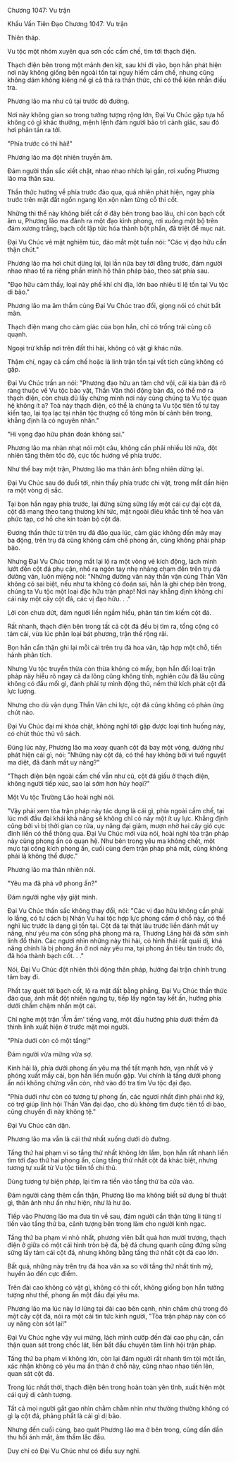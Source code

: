 




Chương 1047: Vu trận


Khấu Vấn Tiên Đạo Chương 1047: Vu trận

Thiên tháp.

Vu tộc một nhóm xuyên qua sơn cốc cấm chế, tìm tới thạch điện.

Thạch điện bên trong một mảnh đen kịt, sau khi đi vào, bọn hắn phát hiện nơi này không giống bên ngoài tồn tại nguy hiểm cấm chế, nhưng cũng không dám không kiêng nể gì cả thả ra thần thức, chỉ có thể kiên nhẫn điều tra.

Phương lão ma như cũ tại trước dò đường.

Nơi này không gian so trong tưởng tượng rộng lớn, Đại Vu Chúc gặp tựa hồ không có gì khác thường, mệnh lệnh đám người bảo trì cảnh giác, sau đó hơi phân tán ra tới.

"Phía trước có thi hài!"

Phương lão ma đột nhiên truyền âm.

Đám người thần sắc xiết chặt, nhao nhao nhích lại gần, rơi xuống Phương lão ma thân sau.

Thần thức hướng về phía trước đảo qua, quả nhiên phát hiện, ngay phía trước trên mặt đất ngổn ngang lộn xộn nằm từng cỗ thi cốt.

Những thi thể này không biết cất ở đây bên trong bao lâu, chỉ còn bạch cốt âm u, Phương lão ma đánh ra một đạo kình phong, rơi xuống một bộ trên đám xương trắng, bạch cốt lập tức hóa thành bột phấn, đã triệt để mục nát.

Đại Vu Chúc vẻ mặt nghiêm túc, đảo mắt một tuần nói: "Các vị đạo hữu cẩn thận chút."

Phương lão ma hơi chút dừng lại, lại lần nữa bay tới đằng trước, đám người nhao nhao tế ra riêng phần mình hộ thân pháp bảo, theo sát phía sau.

"Đạo hữu cảm thấy, loại này phế khí chi địa, lớn bao nhiêu tỉ lệ tồn tại Vu tộc di bảo."

Phương lão ma âm thầm cùng Đại Vu Chúc trao đổi, giọng nói có chút bất mãn.

Thạch điện mang cho cảm giác của bọn hắn, chỉ có trống trải cùng cô quạnh.

Ngoại trừ khắp nơi trên đất thi hài, không có vật gì khác nữa.

Thậm chí, ngay cả cấm chế hoặc là linh trận tồn tại vết tích cũng không có gặp.

Đại Vu Chúc trấn an nói: "Phương đạo hữu an tâm chớ vội, cái kia bàn đá rõ ràng thuộc về Vu tộc bảo vật, Thần Văn thôi động bàn đá, có thể mở ra thạch điện, còn chưa đủ lấy chứng minh nơi này cùng chúng ta Vu tộc quan hệ không ít a? Toà này thạch điện, có thể là chúng ta Vu tộc tiên tổ tự tay kiến tạo, lại tọa lạc tại nhân tộc thượng cổ tông môn bí cảnh bên trong, khẳng định là có nguyên nhân."

"Hi vọng đạo hữu phán đoán không sai."

Phương lão ma nhàn nhạt nói một câu, không cần phải nhiều lời nữa, đột nhiên tăng thêm tốc độ, cực tốc hướng về phía trước.

Như thế bay một trận, Phương lão ma thân ảnh bỗng nhiên dừng lại.

Đại Vu Chúc sau đó đuổi tới, nhìn thấy phía trước chi vật, trong mắt dần hiện ra một vòng dị sắc.

Tại bọn hắn ngay phía trước, lại đứng sừng sững lấy một cái cự đại cột đá, cột đá mang theo tang thương khí tức, mặt ngoài điêu khắc tinh tế hoa văn phức tạp, cơ hồ che kín toàn bộ cột đá.

Đương thần thức từ trên trụ đá đảo qua lúc, cảm giác không đến mảy may ba động, trên trụ đá cũng không cấm chế phong ấn, cũng không phải pháp bảo.

Nhưng Đại Vu Chúc trong mắt lại lộ ra một vòng vẻ kích động, lách mình lướt đến cột đá phụ cận, nhô ra ngón tay nhẹ nhàng chạm đến trên trụ đá đường vân, luôn miệng nói: "Những đường vân này thần vận cùng Thần Văn không có sai biệt, nếu như ta không có đoán sai, hẳn là ghi chép bên trong, chúng ta Vu tộc một loại đặc hữu trận pháp! Nơi này khẳng định không chỉ cái này một cây cột đá, các vị đạo hữu. . ."

Lời còn chưa dứt, đám người liền ngầm hiểu, phân tán tìm kiếm cột đá.

Rất nhanh, thạch điện bên trong tất cả cột đá đều bị tìm ra, tổng cộng có tám cái, vừa lúc phân loại bát phương, trận thế rộng rãi.

Bọn hắn cẩn thận ghi lại mỗi cái trên trụ đá hoa văn, tập hợp một chỗ, tiến hành phân tích.

Nhưng Vu tộc truyền thừa còn thừa không có mấy, bọn hắn đối loại trận pháp này hiểu rõ ngay cả da lông cũng không tính, nghiên cứu đã lâu cũng không có đầu mối gì, đành phải tự mình động thủ, nếm thử kích phát cột đá lực lượng.

Nhưng cho dù vận dụng Thần Văn chi lực, cột đá cũng không có phản ứng chút nào.

Đại Vu Chúc đại mi khóa chặt, không nghĩ tới gặp được loại tình huống này, có chút thúc thủ vô sách.

Đúng lúc này, Phương lão ma xoay quanh cột đá bay một vòng, dường như phát hiện cái gì, nói: "Những này cột đá, có thể hay không bởi vì tuế nguyệt ma diệt, đã đánh mất uy năng?"

"Thạch điện bên ngoài cấm chế vẫn như cũ, cột đá giấu ở thạch điện, không người tiếp xúc, sao lại sớm hơn hủy hoại?"

Một Vu tộc Trường Lão hoài nghi nói.

"Vậy phải xem tòa trận pháp này tác dụng là cái gì, phía ngoài cấm chế, tại lúc mới đầu đại khái khả năng sẽ không chỉ có này một ít uy lực. Khẳng định cũng bởi vì bị thời gian cọ rửa, uy năng đại giảm, mượn nhờ hai cây gió cực đinh liền có thể thông qua. Đại Vu Chúc mới vừa nói, hoài nghi tòa trận pháp này cùng phong ấn có quan hệ. Như bên trong yêu ma không chết, một mực tại công kích phong ấn, cuối cùng đem trận pháp phá mất, cũng không phải là không thể được."

Phương lão ma thản nhiên nói.

"Yêu ma đã phá vỡ phong ấn?"

Đám người nghe vậy giật mình.

Đại Vu Chúc thần sắc không thay đổi, nói: "Các vị đạo hữu không cần phải lo lắng, có tư cách bị Nhân Vu hai tộc hợp lực phong cấm ở chỗ này, có thể nghĩ lúc trước là dạng gì tồn tại. Cột đá tại thật lâu trước liền đánh mất uy năng, như yêu ma còn sống phá phong mà ra, Thương Lãng hải đã sớm sinh linh đồ thán. Các ngươi nhìn những này thi hài, có hình thái rất quái dị, khả năng chính là bị phong ấn ở nơi này yêu ma, tại phong ấn tiêu tán trước đó, đã hóa thành bạch cốt. . ."

Nói, Đại Vu Chúc đột nhiên thôi động thân pháp, hướng đại trận chính trung tâm bay đi.

Phất tay quét tới bạch cốt, lộ ra mặt đất bằng phẳng, Đại Vu Chúc thần thức đảo qua, ánh mắt đột nhiên ngưng tụ, tiếp lấy ngón tay kết ấn, hướng phía dưới chầm chậm nhấn một cái.

Chỉ nghe một trận 'Ầm ầm' tiếng vang, một đầu hướng phía dưới thềm đá thình lình xuất hiện ở trước mặt mọi người.

"Phía dưới còn có một tầng!"

Đám người vừa mừng vừa sợ.

Kinh hãi là, phía dưới phong ấn yêu ma thế tất mạnh hơn, vạn nhất vô ý phóng xuất mấy cái, bọn hắn liền muốn gặp. Vui chính là tầng dưới phong ấn nói không chừng vẫn còn, nhờ vào đó tra tìm Vu tộc đại đạo.

"Phía dưới như còn có tương tự phong ấn, các ngươi nhất định phải nhớ kỹ, có trợ giúp lĩnh hội Thần Văn đại đạo, cho dù không tìm được tiên tổ di bảo, cũng chuyến đi này không tệ."

Đại Vu Chúc căn dặn.

Phương lão ma vẫn là cái thứ nhất xuống dưới dò đường.

Tầng thứ hai phạm vi so tầng thứ nhất không lớn lắm, bọn hắn rất nhanh liền tìm tới đạo thứ hai phong ấn, cùng tầng thứ nhất cột đá khác biệt, nhưng tương tự xuất từ Vu tộc tiên tổ chi thủ.

Dùng tương tự biện pháp, lại tìm ra tiến vào tầng thứ ba cửa vào.

Đám người càng thêm cẩn thận, Phương lão ma không biết sử dụng bí thuật gì, thân ảnh như ẩn như hiện, như là hư ảo.

Tiếp vào Phương lão ma đưa tin về sau, đám người cẩn thận từng li từng tí tiến vào tầng thứ ba, cảnh tượng bên trong làm cho người kinh ngạc.

Tầng thứ ba phạm vi nhỏ nhất, phương viên bất quá hơn mười trượng, thạch điện ở giữa có một cái hình tròn bệ đá, bệ đá chung quanh cũng đứng sừng sững lấy tám cái cột đá, nhưng không bằng tầng thứ nhất cột đá cao lớn.

Bất quá, những này trên trụ đá hoa văn xa so với tầng thứ nhất tinh mỹ, huyền ảo đến cực điểm.

Trên đài cao không có vật gì, không có thi cốt, không giống bọn hắn tưởng tượng như thế, phong ấn một đầu đại yêu ma.

Phương lão ma lúc này lơ lửng tại đài cao bên cạnh, nhìn chăm chú trong đó một cây cột đá, nói ra một cái tin tức kinh người, "Tòa trận pháp này còn có uy năng còn sót lại!"

Đại Vu Chúc nghe vậy vui mừng, lách mình cướp đến đài cao phụ cận, cẩn thận quan sát trong chốc lát, liền bắt đầu chuyên tâm lĩnh hội trận pháp.

Tầng thứ ba phạm vi không lớn, còn lại đám người rất nhanh tìm tòi một lần, xác nhận không có yêu ma ẩn thân ở chỗ này, cũng nhao nhao tiến lên, quan sát cột đá.

Trong lúc nhất thời, thạch điện bên trong hoàn toàn yên tĩnh, xuất hiện một cái quỷ dị cảnh tượng.

Tất cả mọi người gắt gao nhìn chằm chằm nhìn như thường thường không có gì lạ cột đá, phảng phất là cái gì dị bảo.

Nhưng đến cuối cùng, bao quát Phương lão ma ở bên trong, cũng dần dần thu hồi ánh mắt, âm thầm lắc đầu.

Duy chỉ có Đại Vu Chúc như có điều suy nghĩ.




